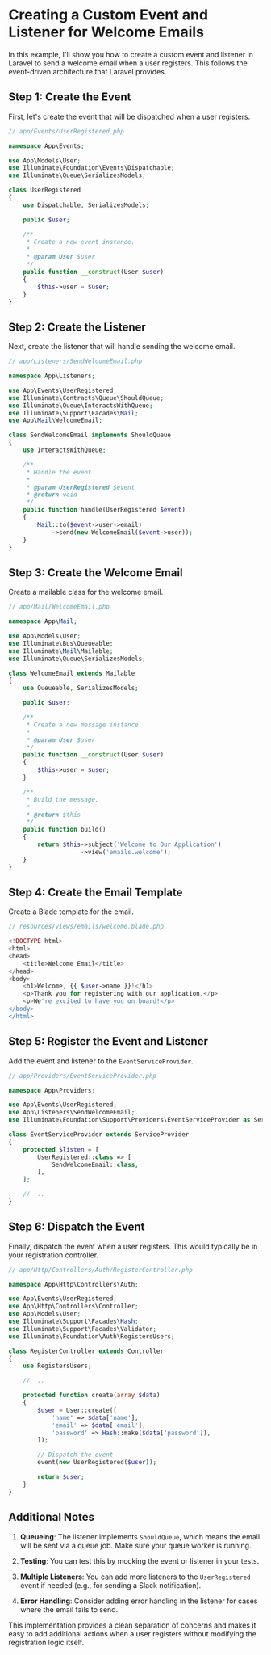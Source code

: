 # Creating a Custom Event and Listener for Welcome Emails

In this example, I'll show you how to create a custom event and listener in Laravel to send a welcome email when a user registers. This follows the event-driven architecture that Laravel provides.

## Step 1: Create the Event

First, let's create the event that will be dispatched when a user registers.

```php
// app/Events/UserRegistered.php

namespace App\Events;

use App\Models\User;
use Illuminate\Foundation\Events\Dispatchable;
use Illuminate\Queue\SerializesModels;

class UserRegistered
{
    use Dispatchable, SerializesModels;

    public $user;

    /**
     * Create a new event instance.
     *
     * @param User $user
     */
    public function __construct(User $user)
    {
        $this->user = $user;
    }
}
```

## Step 2: Create the Listener

Next, create the listener that will handle sending the welcome email.

```php
// app/Listeners/SendWelcomeEmail.php

namespace App\Listeners;

use App\Events\UserRegistered;
use Illuminate\Contracts\Queue\ShouldQueue;
use Illuminate\Queue\InteractsWithQueue;
use Illuminate\Support\Facades\Mail;
use App\Mail\WelcomeEmail;

class SendWelcomeEmail implements ShouldQueue
{
    use InteractsWithQueue;

    /**
     * Handle the event.
     *
     * @param UserRegistered $event
     * @return void
     */
    public function handle(UserRegistered $event)
    {
        Mail::to($event->user->email)
            ->send(new WelcomeEmail($event->user));
    }
}
```

## Step 3: Create the Welcome Email

Create a mailable class for the welcome email.

```php
// app/Mail/WelcomeEmail.php

namespace App\Mail;

use App\Models\User;
use Illuminate\Bus\Queueable;
use Illuminate\Mail\Mailable;
use Illuminate\Queue\SerializesModels;

class WelcomeEmail extends Mailable
{
    use Queueable, SerializesModels;

    public $user;

    /**
     * Create a new message instance.
     *
     * @param User $user
     */
    public function __construct(User $user)
    {
        $this->user = $user;
    }

    /**
     * Build the message.
     *
     * @return $this
     */
    public function build()
    {
        return $this->subject('Welcome to Our Application')
                    ->view('emails.welcome');
    }
}
```

## Step 4: Create the Email Template

Create a Blade template for the email.

```php
// resources/views/emails/welcome.blade.php

<!DOCTYPE html>
<html>
<head>
    <title>Welcome Email</title>
</head>
<body>
    <h1>Welcome, {{ $user->name }}!</h1>
    <p>Thank you for registering with our application.</p>
    <p>We're excited to have you on board!</p>
</body>
</html>
```

## Step 5: Register the Event and Listener

Add the event and listener to the `EventServiceProvider`.

```php
// app/Providers/EventServiceProvider.php

namespace App\Providers;

use App\Events\UserRegistered;
use App\Listeners\SendWelcomeEmail;
use Illuminate\Foundation\Support\Providers\EventServiceProvider as ServiceProvider;

class EventServiceProvider extends ServiceProvider
{
    protected $listen = [
        UserRegistered::class => [
            SendWelcomeEmail::class,
        ],
    ];

    // ...
}
```

## Step 6: Dispatch the Event

Finally, dispatch the event when a user registers. This would typically be in your registration controller.

```php
// app/Http/Controllers/Auth/RegisterController.php

namespace App\Http\Controllers\Auth;

use App\Events\UserRegistered;
use App\Http\Controllers\Controller;
use App\Models\User;
use Illuminate\Support\Facades\Hash;
use Illuminate\Support\Facades\Validator;
use Illuminate\Foundation\Auth\RegistersUsers;

class RegisterController extends Controller
{
    use RegistersUsers;

    // ...

    protected function create(array $data)
    {
        $user = User::create([
            'name' => $data['name'],
            'email' => $data['email'],
            'password' => Hash::make($data['password']),
        ]);

        // Dispatch the event
        event(new UserRegistered($user));

        return $user;
    }
}
```

## Additional Notes

1. **Queueing**: The listener implements `ShouldQueue`, which means the email will be sent via a queue job. Make sure your queue worker is running.

2. **Testing**: You can test this by mocking the event or listener in your tests.

3. **Multiple Listeners**: You can add more listeners to the `UserRegistered` event if needed (e.g., for sending a Slack notification).

4. **Error Handling**: Consider adding error handling in the listener for cases where the email fails to send.

This implementation provides a clean separation of concerns and makes it easy to add additional actions when a user registers without modifying the registration logic itself.